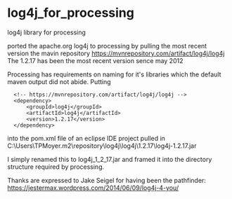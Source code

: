 # log4j_for_processing
log4j library for processing

ported the apache.org log4j to processing by
pulling the most recent version the mavin repository https://mvnrepository.com/artifact/log4j/log4j
The 1.2.17 has been the most recent version sence may 2012

Processing has requirements on naming for it's libraries which the default maven output did not abide.
Putting
```
  <!-- https://mvnrepository.com/artifact/log4j/log4j -->
  <dependency>
      <groupId>log4j</groupId>
      <artifactId>log4j</artifactId>
      <version>1.2.17</version>
  </dependency>
```  
into the pom.xml file of an eclipse IDE project pulled in
C:\Users\TPMoyer\.m2\repository\log4j\log4j\1.2.17\log4j-1.2.17.jar

I simply renamed this to log4j_1_2_17.jar and framed it into the directory structure required by processing.

Thanks are expressed to Jake Seigel for having been the pathfinder:   https://jestermax.wordpress.com/2014/06/09/log4j-4-you/
